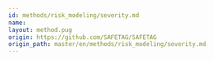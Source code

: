 ```yaml
---
id: methods/risk_modeling/severity.md
name: 
layout: method.pug
origin: https://github.com/SAFETAG/SAFETAG
origin_path: master/en/methods/risk_modeling/severity.md
---
```


